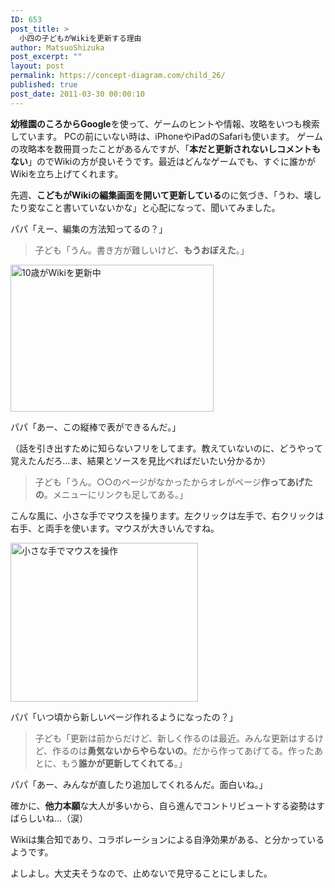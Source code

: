 ```yaml
---
ID: 653
post_title: >
  小四の子どもがWikiを更新する理由
author: MatsuoShizuka
post_excerpt: ""
layout: post
permalink: https://concept-diagram.com/child_26/
published: true
post_date: 2011-03-30 00:00:10
---
```

<b>幼稚園のころからGoogle</b>を使って、ゲームのヒントや情報、攻略をいつも検索しています。
PCの前にいない時は、iPhoneやiPadのSafariも使います。
ゲームの攻略本を数冊買ったことがあるんですが、「<b>本だと更新されないしコメントもない</b>」のでWikiの方が良いそうです。最近はどんなゲームでも、すぐに誰かがWikiを立ち上げてくれます。

先週、<b>こどもがWikiの編集画面を開いて更新している</b>のに気づき、「うわ、壊したり変なこと書いていないかな」と心配になって、聞いてみました。

パパ「えー、編集の方法知ってるの？」
<blockquote>子ども「うん。書き方が難しいけど、<b>もうおぼえた</b>。」</blockquote>
<span class="img4cmsia" title="ia-kid/201103-wiki-edit,325,235,,"><img src="http://www.penchan.com/mak/img/ia-kid/201103-wiki-edit.png" alt="10歳がWikiを更新中" width="325" height="235" /></span>

パパ「あー、この縦棒で表ができるんだ。」

（話を引き出すために知らないフリをしてます。教えていないのに、どうやって覚えたんだろ...ま、結果とソースを見比べればだいたい分かるか）
<blockquote>子ども「うん。○○のページがなかったからオレがページ<b>作ってあげたの</b>。メニューにリンクも足してある。」</blockquote>
こんな風に、小さな手でマウスを操ります。左クリックは左手で、右クリックは右手、と両手を使います。マウスが大きいんですね。

<span class="img4cmsia" title="ia-kid/200909-using-mouse,300,254,,"><img src="http://www.penchan.com/mak/img/ia-kid/200909-using-mouse.png" alt="小さな手でマウスを操作" width="300" height="254" /></span>

パパ「いつ頃から新しいページ作れるようになったの？」
<blockquote>子ども「更新は前からだけど、新しく作るのは最近。みんな更新はするけど、作るのは<b>勇気ないからやらないの</b>。だから作ってあげてる。作ったあとに、もう<b>誰かが更新してくれてる</b>。」</blockquote>
パパ「あー、みんなが直したり追加してくれるんだ。面白いね。」

確かに、<b>他力本願</b>な大人が多いから、自ら進んでコントリビュートする姿勢はすばらしいね...（涙）

Wikiは集合知であり、コラボレーションによる自浄効果がある、と分かっているようです。

よしよし。大丈夫そうなので、止めないで見守ることにしました。